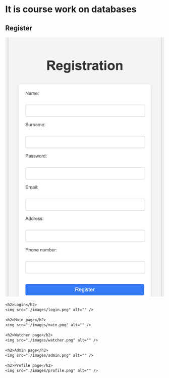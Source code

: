   <h1>It is course work on databases</h1>
    <h2>Register</h2>
    <img src="./images/register.png" alt="" />

    <h2>Login</h2>
    <img src="./images/login.png" alt="" />

    <h2>Main page</h2>
    <img src="./images/main.png" alt="" />

    <h2>Watcher page</h2>
    <img src="./images/watcher.png" alt="" />

    <h2>Admin page</h2>
    <img src="./images/admin.png" alt="" />

    <h2>Profile page</h2>
    <img src="./images/profile.png" alt="" />
